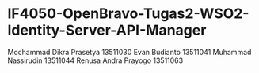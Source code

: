 IF4050-OpenBravo-Tugas2-WSO2-Identity-Server-API-Manager
========================================================

Mochammad Dikra Prasetya   13511030
Evan Budianto              13511041
Muhammad Nassirudin        13511044
Renusa Andra Prayogo       13511063
